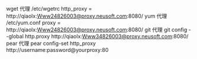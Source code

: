 wget 代理
/etc/wgetrc http_proxy = http://qiaolx:Www24826003@proxy.neusoft.com:8080/
yum 代理
/etc/yum.conf proxy = http://qiaolx:Www24826003@proxy.neusoft.com:8080/
git 代理
git config --global http.proxy http://qiaolx:Www34826003@proxy.neusoft.com:8080/
pear 代理
pear config-set http_proxy http://username:password@yourproxy:80
